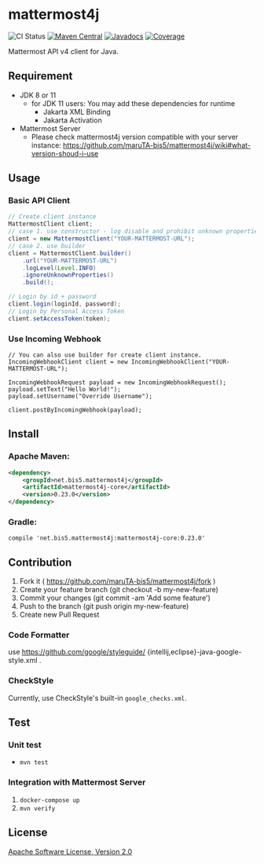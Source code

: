 mattermost4j
============

![CI Status](https://github.com/maruTA-bis5/mattermost4j/workflows/CI/badge.svg)
[![Maven Central](https://maven-badges.herokuapp.com/maven-central/net.bis5.mattermost4j/mattermost4j-core/badge.svg)](https://maven-badges.herokuapp.com/maven-central/net.bis5.mattermost4j/mattermost4j-core)
[![Javadocs](http://javadoc.io/badge/net.bis5.mattermost4j/mattermost4j-core.svg)](http://javadoc.io/doc/net.bis5.mattermost4j/mattermost4j-core)
[![Coverage](https://sonarcloud.io/api/project_badges/measure?project=net.bis5.mattermost4j%3Amattermost4j-parent&metric=coverage)](https://sonarcloud.io/dashboard?id=net.bis5.mattermost4j%3Amattermost4j-parent)

Mattermost API v4 client for Java.

## Requirement
- JDK 8 or 11
	- for JDK 11 users: You may add these dependencies for runtime
		- Jakarta XML Binding
		- Jakarta Activation
- Mattermost Server
    - Please check mattermost4j version compatible with your server instance:
    https://github.com/maruTA-bis5/mattermost4j/wiki#what-version-shoud-i-use
    
## Usage
### Basic API Client
```java
// Create client instance
MattermostClient client;
// case 1. use constructor - log disable and prohibit unknown properties
client = new MattermostClient("YOUR-MATTERMOST-URL");
// case 2. use builder
client = MattermostClient.builder()
    .url("YOUR-MATTERMOST-URL")
	.logLevel(Level.INFO)
	.ignoreUnknownProperties()
	.build();

// Login by id + password
client.login(loginId, password);
// Login by Personal Access Token
client.setAccessToken(token);
```

### Use Incoming Webhook
```
// You can also use builder for create client instance.
IncomingWebhookClient client = new IncomingWebhookClient("YOUR-MATTERMOST-URL");

IncomingWebhookRequest payload = new IncomingWebhookRequest();
payload.setText("Hello World!");
payload.setUsername("Override Username");

client.postByIncomingWebhook(payload);
```

## Install
### Apache Maven:
```xml
<dependency>
	<groupId>net.bis5.mattermost4j</groupId>
	<artifactId>mattermost4j-core</artifactId>
	<version>0.23.0</version>
</dependency>
```

### Gradle:
```
compile 'net.bis5.mattermost4j:mattermost4j-core:0.23.0'
```

## Contribution
1. Fork it ( https://github.com/maruTA-bis5/mattermost4j/fork )
2. Create your feature branch (git checkout -b my-new-feature)
3. Commit your changes (git commit -am 'Add some feature')
4. Push to the branch (git push origin my-new-feature)
5. Create new Pull Request

### Code Formatter
use https://github.com/google/styleguide/ {intellij,eclipse}-java-google-style.xml .

### CheckStyle
Currently, use CheckStyle's built-in `google_checks.xml`.

## Test
### Unit test
- `mvn test`

### Integration with Mattermost Server
1. `docker-compose up`
2. `mvn verify`

## License
[Apache Software License, Version 2.0](LICENSE.txt)

